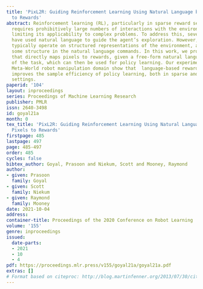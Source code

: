 ```yaml
---
title: 'PixL2R: Guiding Reinforcement Learning Using Natural Language by Mapping Pixels
  to Rewards'
abstract: Reinforcement learning (RL), particularly in sparse reward settings, often
  requires prohibitively large numbers of interactions with the environment, thereby
  limiting its applicability to complex problems. To address this, several prior approaches
  have used natural language to guide the agent’s exploration. However, these approaches
  typically operate on structured representations of the environment, and/or assume
  some structure in the natural language commands. In this work, we propose a model
  that directly maps pixels to rewards, given a free-form natural language description
  of the task, which can then be used for policy learning. Our experiments on the
  Meta-World robot manipulation domain show that  language-based rewards significantly
  improves the sample efficiency of policy learning, both in sparse and dense reward
  settings.
paperid: '104'
layout: inproceedings
series: Proceedings of Machine Learning Research
publisher: PMLR
issn: 2640-3498
id: goyal21a
month: 0
tex_title: 'PixL2R: Guiding Reinforcement Learning Using Natural Language by Mapping
  Pixels to Rewards'
firstpage: 485
lastpage: 497
page: 485-497
order: 485
cycles: false
bibtex_author: Goyal, Prasoon and Niekum, Scott and Mooney, Raymond
author:
- given: Prasoon
  family: Goyal
- given: Scott
  family: Niekum
- given: Raymond
  family: Mooney
date: 2021-10-04
address:
container-title: Proceedings of the 2020 Conference on Robot Learning
volume: '155'
genre: inproceedings
issued:
  date-parts:
  - 2021
  - 10
  - 4
pdf: https://proceedings.mlr.press/v155/goyal21a/goyal21a.pdf
extras: []
# Format based on citeproc: http://blog.martinfenner.org/2013/07/30/citeproc-yaml-for-bibliographies/
---
```

